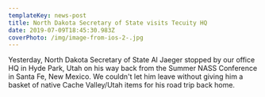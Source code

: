 ```yaml
---
templateKey: news-post
title: North Dakota Secretary of State visits Tecuity HQ
date: 2019-07-09T18:45:30.983Z
coverPhoto: /img/image-from-ios-2-.jpg
---
```

Yesterday, North Dakota Secretary of State Al Jaeger stopped by our office HQ in Hyde Park, Utah on his way back from the Summer NASS Conference in Santa Fe, New Mexico.  We couldn't let him leave without giving him a  basket of native Cache Valley/Utah items for his road trip back home.
